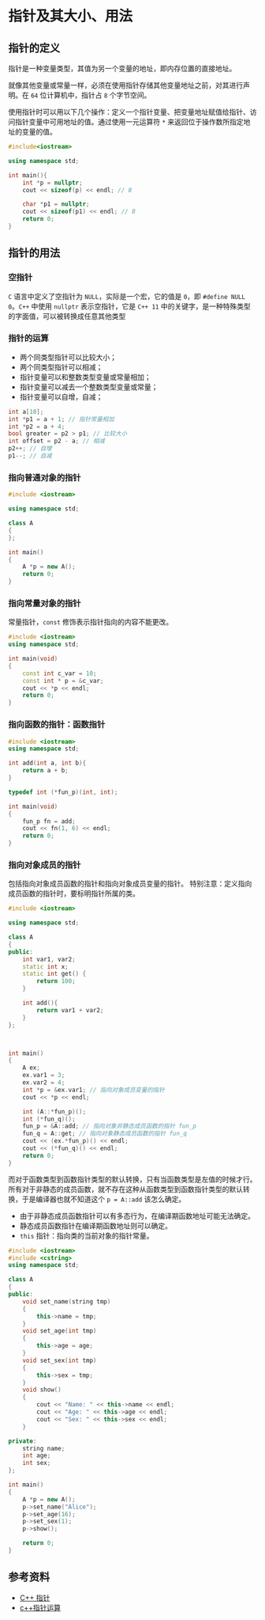 # 指针及其大小、用法

## 指针的定义

指针是一种变量类型，其值为另一个变量的地址，即内存位置的直接地址。

就像其他变量或常量一样，必须在使用指针存储其他变量地址之前，对其进行声明。在 `64` 位计算机中，指针占 `8` 个字节空间。

使用指针时可以用以下几个操作：定义一个指针变量、把变量地址赋值给指针、访问指针变量中可用地址的值。通过使用一元运算符 `*` 来返回位于操作数所指定地址的变量的值。

```cpp
#include<iostream>

using namespace std;

int main(){
    int *p = nullptr;
    cout << sizeof(p) << endl; // 8

    char *p1 = nullptr;
    cout << sizeof(p1) << endl; // 8
    return 0;
}
```

## 指针的用法

### 空指针

`C` 语言中定义了空指针为 `NULL`，实际是一个宏，它的值是 `0`，即 `#define NULL 0`。`C++` 中使用 `nullptr` 表示空指针，它是 `C++ 11` 中的关键字，是一种特殊类型的字面值，可以被转换成任意其他类型

### 指针的运算

- 两个同类型指针可以比较大小；
- 两个同类型指针可以相减；
- 指针变量可以和整数类型变量或常量相加；
- 指针变量可以减去一个整数类型变量或常量；
- 指针变量可以自增，自减；

```cpp
int a[10];
int *p1 = a + 1; // 指针常量相加
int *p2 = a + 4;
bool greater = p2 > p1; // 比较大小
int offset = p2 - a; // 相减
p2++; // 自增
p1--; // 自减
```

### 指向普通对象的指针

```cpp
#include <iostream>

using namespace std;

class A
{
};

int main()
{
    A *p = new A();
    return 0;
}
```

### 指向常量对象的指针

常量指针，`const` 修饰表示指针指向的内容不能更改。

```cpp
#include <iostream>
using namespace std;

int main(void)
{
    const int c_var = 10;
    const int * p = &c_var;
    cout << *p << endl;
    return 0;
}
```

### 指向函数的指针：函数指针

```cpp
#include <iostream>
using namespace std;

int add(int a, int b){
    return a + b;
}

typedef int (*fun_p)(int, int);

int main(void)
{
    fun_p fn = add;
    cout << fn(1, 6) << endl;
    return 0;
}
```

### 指向对象成员的指针

包括指向对象成员函数的指针和指向对象成员变量的指针。
特别注意：定义指向成员函数的指针时，要标明指针所属的类。

```cpp
#include <iostream>

using namespace std;

class A
{
public:
    int var1, var2; 
	static int x;
	static int get() {
		return 100;
	}

    int add(){
        return var1 + var2;
    }
};



int main()
{
    A ex;
    ex.var1 = 3;
    ex.var2 = 4;
    int *p = &ex.var1; // 指向对象成员变量的指针
    cout << *p << endl;

    int (A::*fun_p)();
    int (*fun_q)();
    fun_p = &A::add; // 指向对象非静态成员函数的指针 fun_p
    fun_q = A::get; // 指向对象静态成员函数的指针 fun_q
    cout << (ex.*fun_p)() << endl;
    cout << (*fun_q)() << endl;
    return 0;
}
```

而对于函数类型到函数指针类型的默认转换，只有当函数类型是左值的时候才行。所有对于非静态的成员函数，就不存在这种从函数类型到函数指针类型的默认转换，于是编译器也就不知道这个 `p = A::add` 该怎么确定。

- 由于非静态成员函数指针可以有多态行为，在编译期函数地址可能无法确定。
- 静态成员函数指针在编译期函数地址则可以确定。
- `this` 指针：指向类的当前对象的指针常量。

```cpp
#include <iostream>
#include <cstring>
using namespace std;

class A
{
public:
    void set_name(string tmp)
    {
        this->name = tmp;
    }
    void set_age(int tmp)
    {
        this->age = age;
    }
    void set_sex(int tmp)
    {
        this->sex = tmp;
    }
    void show()
    {
        cout << "Name: " << this->name << endl;
        cout << "Age: " << this->age << endl;
        cout << "Sex: " << this->sex << endl;
    }

private:
    string name;
    int age;
    int sex;
};

int main()
{
    A *p = new A();
    p->set_name("Alice");
    p->set_age(16);
    p->set_sex(1);
    p->show();

    return 0;
}
```

## 参考资料

- [C++ 指针](https://www.runoob.com/cplusplus/cpp-pointers.html)
- [c++指针运算](https://blog.csdn.net/maxzcl/article/details/117821601)
